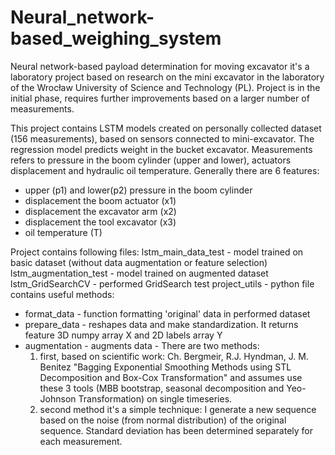 # Neural_network-based_weighing_system
Neural network-based payload determination for moving excavator it's a laboratory project based on research on the mini excavator
in the laboratory of the Wrocław University of Science and Technology (PL). 
Project is in the initial phase, requires further improvements based on a larger number of measurements.


This project contains LSTM models created on personally collected dataset (156 measurements), based on sensors connected to mini-excavator.
The regression model predicts weight in the bucket excavator. 
Measurements refers to pressure in the boom cylinder (upper and lower), actuators displacement and hydraulic oil temperature. 
Generally there are 6 features: 
  - upper (p1) and lower(p2) pressure in the boom cylinder
  - displacement the boom actuator (x1)
  - displacement the excavator arm (x2)
  - displacement the tool excavator (x3)
  - oil temperature (T)

Project contains following files:
lstm_main_data_test - model trained on basic dataset (without data augmentation or feature selection)
lstm_augmentation_test - model trained on augmented dataset
lstm_GridSearchCV - performed GridSearch test
project_utils - python file contains useful methods: 
  * format_data - function formatting 'original' data in performed dataset
  * prepare_data - reshapes data and make standardization. It returns feature 3D numpy array X and 2D labels array Y
  * augmentation - augments data - There are two methods: 
      1) first, based on scientific work: Ch. Bergmeir, R.J. Hyndman, J. M. Benitez "Bagging Exponential Smoothing Methods using STL  Decomposition and Box-Cox Transformation" and assumes use these 3 tools (MBB bootstrap, seasonal decomposition and Yeo-Johnson Transformation) on single timeseries.
      2) second method it's a simple technique: I generate a new sequence based on the noise (from normal distribution) of the original sequence. Standard deviation has been determined separately for each measurement. 
